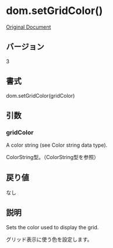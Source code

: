 # dom.setGridColor()

[Original Document](http://help.adobe.com/en_US/fireworks/cs/extend/WS5b3ccc516d4fbf351e63e3d1183c94856c-79f9.html)

## バージョン

3

## 書式

dom.setGridColor(gridColor)

## 引数

### gridColor

A color string (see Color string data type).

ColorString型。（ColorString型を参照）

## 戻り値

なし

## 説明

Sets the color used to display the grid.

グリッド表示に使う色を設定します。
